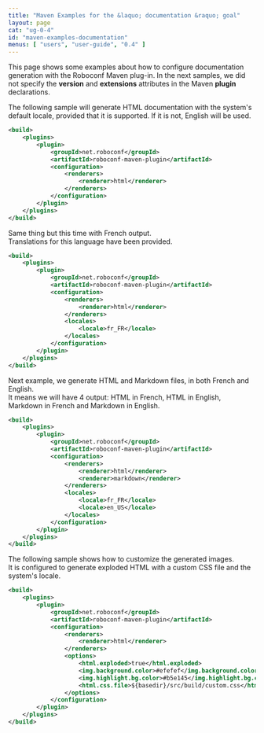 ```yaml
---
title: "Maven Examples for the &laquo; documentation &raquo; goal"
layout: page
cat: "ug-0-4"
id: "maven-examples-documentation"
menus: [ "users", "user-guide", "0.4" ]
---
```


This page shows some examples about how to configure documentation generation with the Roboconf
Maven plug-in. In the next samples, we did not specify the **version** and **extensions** attributes
in the Maven **plugin** declarations.


The following sample will generate HTML documentation with the system's default locale, provided that
it is supported. If it is not, English will be used.

```xml
<build>
	<plugins>
		<plugin>
			<groupId>net.roboconf</groupId>
			<artifactId>roboconf-maven-plugin</artifactId>
			<configuration>
				<renderers>
					<renderer>html</renderer>
				</renderers>
			</configuration>
		</plugin>
	</plugins>
</build>
```

Same thing but this time with French output.  
Translations for this language have been provided.

```xml
<build>
	<plugins>
		<plugin>
			<groupId>net.roboconf</groupId>
			<artifactId>roboconf-maven-plugin</artifactId>
			<configuration>
				<renderers>
					<renderer>html</renderer>
				</renderers>
				<locales>
					<locale>fr_FR</locale>
				</locales>
			</configuration>
		</plugin>
	</plugins>
</build>
```

Next example, we generate HTML and Markdown files, in both French and English.  
It means we will have 4 output: HTML in French, HTML in English, Markdown in
French and Markdown in English.

```xml
<build>
	<plugins>
		<plugin>
			<groupId>net.roboconf</groupId>
			<artifactId>roboconf-maven-plugin</artifactId>
			<configuration>
				<renderers>
					<renderer>html</renderer>
					<renderer>markdown</renderer>
				</renderers>
				<locales>
					<locale>fr_FR</locale>
					<locale>en_US</locale>
				</locales>
			</configuration>
		</plugin>
	</plugins>
</build>
```

The following sample shows how to customize the generated images.  
It is configured to generate exploded HTML with a custom CSS file and the system's locale.

```xml
<build>
	<plugins>
		<plugin>
			<groupId>net.roboconf</groupId>
			<artifactId>roboconf-maven-plugin</artifactId>
			<configuration>
				<renderers>
					<renderer>html</renderer>
				</renderers>
				<options>
					<html.exploded>true</html.exploded>
					<img.background.color>#efefef</img.background.color>
					<img.highlight.bg.color>#b5e145</img.highlight.bg.color>
					<html.css.file>${basedir}/src/build/custom.css</html.css.file>
				</options>
			</configuration>
		</plugin>
	</plugins>
</build>
```
